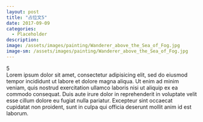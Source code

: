 ```yaml
---
layout: post
title: "占位文5"
date: 2017-09-09
categories:
  - Placeholder
description:
image: /assets/images/painting/Wanderer_above_the_Sea_of_Fog.jpg
image-sm: /assets/images/painting/Wanderer_above_the_Sea_of_Fog.jpg
---
```

5  
Lorem ipsum dolor sit amet, consectetur adipisicing elit, sed do eiusmod tempor incididunt ut labore et dolore magna aliqua. Ut enim ad minim veniam, quis nostrud exercitation ullamco laboris nisi ut aliquip ex ea commodo consequat. Duis aute irure dolor in reprehenderit in voluptate velit esse cillum dolore eu fugiat nulla pariatur. Excepteur sint occaecat cupidatat non proident, sunt in culpa qui officia deserunt mollit anim id est laborum.
